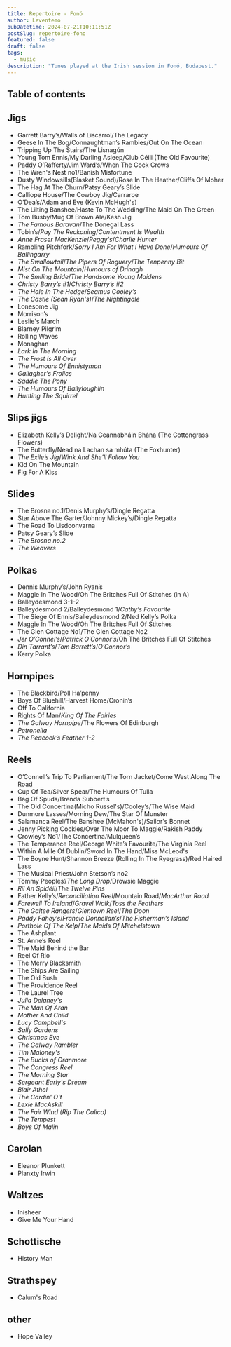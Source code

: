 ```yaml
---
title: Repertoire - Fonó
author: Leventemo
pubDatetime: 2024-07-21T10:11:51Z
postSlug: repertoire-fono
featured: false
draft: false
tags:
  - music
description: "Tunes played at the Irish session in Fonó, Budapest."
---
```


## Table of contents

## Jigs

- Garrett Barry’s/Walls of Liscarrol/The Legacy
- Geese In The Bog/Connaughtman’s Rambles/Out On The Ocean
- Tripping Up The Stairs/The Lisnagún
- Young Tom Ennis/My Darling Asleep/Club Céili (The Old Favourite)
- Paddy O’Rafferty/Jim Ward’s/When The Cock Crows
- The Wren's Nest no1/Banish Misfortune
- Dusty Windowsills(Blasket Sound)/Rose In The Heather/Cliffs Of Moher
- The Hag At The Churn/Patsy Geary’s Slide
- Calliope House/The Cowboy Jig/Carraroe
- O’Dea’s/Adam and Eve (Kevin McHugh's)
- The Lilting Banshee/Haste To The Wedding/The Maid On The Green
- Tom Busby/Mug Of Brown Ale/Kesh Jig
- _The Famous Baravan_/The Donegal Lass
- Tobin’s/_Pay The Reckoning_/_Contentment Is Wealth_
- _Anne Fraser MacKenzie_/_Peggy's_/_Charlie Hunter_
- Rambling Pitchfork/_Sorry I Am For What I Have Done_/_Humours Of Ballingarry_
- _The Swallowtail_/_The Pipers Of Roguery_/_The Tenpenny Bit_
- _Mist On The Mountain_/_Humours of Drinagh_
- _The Smiling Bride_/_The Handsome Young Maidens_
- _Christy Barry’s #1_/_Christy Barry’s #2_
- _The Hole In The Hedge_/_Seamus Cooley’s_
- _The Castle (Sean Ryan's)_/_The Nightingale_
- Lonesome Jig
- Morrison’s
- Leslie's March
- Blarney Pilgrim
- Rolling Waves
- Monaghan
- _Lark In The Morning_
- _The Frost Is All Over_
- _The Humours Of Ennistymon_
- _Gallagher's Frolics_
- _Saddle The Pony_
- _The Humours Of Ballyloughlin_
- _Hunting The Squirrel_

## Slips jigs

- Elizabeth Kelly’s Delight/Na Ceannabháin Bhána (The Cottongrass Flowers)
- The Butterfly/Nead na Lachan sa mhúta (The Foxhunter)
- _The Exile’s Jig_/_Wink And She’ll Follow You_
- Kid On The Mountain
- Fig For A Kiss

## Slides

- The Brosna no.1/Denis Murphy’s/Dingle Regatta
- Star Above The Garter/Johnny Mickey’s/Dingle Regatta
- The Road To Lisdoonvarna
- Patsy Geary’s Slide
- _The Brosna no.2_
- _The Weavers_

## Polkas

- Dennis Murphy’s/John Ryan’s
- Maggie In The Wood/Oh The Britches Full Of Stitches (in A)
- Balleydesmond 3-1-2
- Balleydesmond 2/Balleydesmond 1/_Cathy’s Favourite_
- The Siege Of Ennis/Balleydesmond 2/Ned Kelly’s Polka
- Maggie In The Wood/Oh The Britches Full Of Stitches
- The Glen Cottage No1/The Glen Cottage No2
- _Jer O’Connel’s_/_Patrick O’Connor’s_/Oh The Britches Full Of Stitches
- _Din Tarrant’s_/_Tom Barrett’s_/_O’Connor’s_
- Kerry Polka

## Hornpipes

- The Blackbird/Poll Ha’penny
- Boys Of Bluehill/Harvest Home/Cronin’s
- Off To California
- Rights Of Man/_King Of The Fairies_
- _The Galway Hornpipe_/The Flowers Of Edinburgh
- _Petronella_
- _The Peacock’s Feather 1-2_

## Reels

- O’Connell’s Trip To Parliament/The Torn Jacket/Come West Along The Road
- Cup Of Tea/Silver Spear/The Humours Of Tulla
- Bag Of Spuds/Brenda Subbert’s
- The Old Concertina(Micho Russel's)/Cooley’s/The Wise Maid
- Dunmore Lasses/Morning Dew/The Star Of Munster
- Salamanca Reel/The Banshee (McMahon's)/Sailor's Bonnet
- Jenny Picking Cockles/Over The Moor To Maggie/Rakish Paddy
- Crowley’s No1/The Concertina/Mulqueen’s
- The Temperance Reel/George White’s Favourite/The Virginia Reel
- Within A Mile Of Dublin/Sword In The Hand/Miss McLeod's
- The Boyne Hunt/Shannon Breeze (Rolling In The Ryegrass)/Red Haired Lass
- The Musical Priest/John Stetson’s no2
- Tommy Peoples’/_The Long Drop_/Drowsie Maggie
- _Ríl An Spidéil_/_The Twelve Pins_
- Father Kelly’s/_Reconciliation Reel_/Mountain Road/_MacArthur Road_
- _Farewell To Ireland_/_Gravel Walk_/_Toss the Feathers_
- _The Galtee Rangers_/_Glentown Reel_/_The Doon_
- _Paddy Fahey’s_/_Francie Donnellan’s_/_The Fisherman’s Island_
- _Porthole Of The Kelp_/_The Maids Of Mitchelstown_
- The Ashplant
- St. Anne’s Reel
- The Maid Behind the Bar
- Reel Of Rio
- The Merry Blacksmith
- The Ships Are Sailing
- The Old Bush
- The Providence Reel
- The Laurel Tree
- _Julia Delaney's_
- _The Man Of Aran_
- _Mother And Child_
- _Lucy Campbell's_
- _Sally Gardens_
- _Christmas Eve_
- _The Galway Rambler_
- _Tim Maloney's_
- _The Bucks of Oranmore_
- _The Congress Reel_
- _The Morning Star_
- _Sergeant Early's Dream_
- _Blair Athol_
- _The Cardin' O't_
- _Lexie MacAskill_
- _The Fair Wind (Rip The Calico)_
- _The Tempest_
- _Boys Of Malin_

## Carolan

- Eleanor Plunkett
- Planxty Irwin

## Waltzes

- Inisheer
- Give Me Your Hand

## Schottische

- History Man

## Strathspey

- Calum's Road

## other

- Hope Valley
